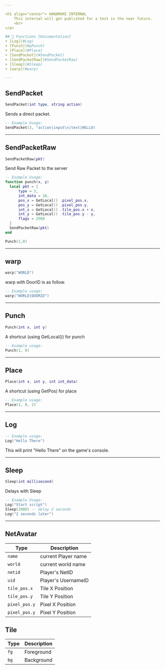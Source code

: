 ```yaml
---

<h1 align="center"> HANAMUKE INTERNAL
    This internal will get published for a test in the near future.
    <br> 
</p>

## 📝 Functions [Documentation]
+ [Log](#Log)
+ [Punch](#pPunch)
+ [Place](#Place)
+ [SendPacket](#SendPacket)
+ [SendPacketRaw](#SendPacketRaw)  
+ [Sleep](#Sleep)
+ [warp](#warp)

---
```


## SendPacket
```lua
SendPacket(int type, string action)
```
Sends a direct packet.
```lua
-- Example Usage:
SendPacket(2, "action|input\n|text|HELLO)
```

---

## SendPacketRaw
```lua
SendPacketRaw(pkt)
```
Send Raw Packet to the server
```lua
-- Example Usage:
function punch(x, y)
  local pkt = {
      type = 3,
      int_data = 18,
      pos_x = GetLocal() .pixel_pos.x,
      pos_y = GetLocal() .pixel_pos.y,
      int_x = GetLocal() .tile_pos.x + x,
      int_y = GetLocal() .tile_pos.y - y,
      flags = 2560
  }
  SendPacketRaw(pkt)
end

Punch(1,0)
```

---

## warp
```lua
warp("WORLD")
```

warp with DoorID is as follow.
```lua
-- Example usage:
warp("WORLD|DOORID")
```

---

## Punch
```lua
Punch(int x, int y)
```
A shortcut (using GetLocal()) for punch
```lua
-- Example usage:
Punch(1, 0)
```

---

## Place
```lua
Place(int x, int y, int int_data)
```
A shortcut (using GetPos) for place
```lua
-- Example usage:
Place(1, 0, 2)
```

---

## Log
```lua
-- Example usage:
Log("Hello There")
```
This will print "Hello There" on the game's console.

---

## Sleep
```lua
Sleep(int millisecond)
```
Delays with Sleep
```lua
-- Example Usage:
Log("Start script")
Sleep(2000) -- delay 2 seconds
Log("2 seconds later")
```

---

## **NetAvatar**
| Type      | Description |
| --------- | ----------- |
| `name`| current Player name |
| `world`| current world name |
| `netid`| Player's NetID |
| `uid`     | Player's UsernameID |
| `tile_pos.x`| Tile X Position |     
| `tile_pos.y`| Tile Y Position |
| `pixel_pos.y`| Pixel X Position |
| `pixel_pos.y`| Pixel Y Position |


## **Tile**
| Type      | Description |
| --------- | ----------- |
| `fg`| Foreground |
| `bg`| Background |
